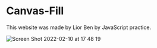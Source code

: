 # Canvas-Fill


This website was made by Lior Ben by JavaScript practice.


![Screen Shot 2022-02-10 at 17 48 19](https://user-images.githubusercontent.com/81048007/153517804-0efdf82a-3115-47e5-83fb-004b8f244666.png)
